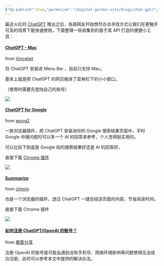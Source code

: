 ```yaml
---
{"dg-publish":true,"permalink":"/digital-garden-site/blogs/chat-gpt/","dgPassFrontmatter":true}
---
```


最近火红的 [ChatGPT](https://chat.openai.com/chat) 推出之后，各路网友开始想尽办法寻找方式让我们在更触手可及的场景下能快速使用，下面整理一些收集到的基于其 API 打造的便捷小工具：

#### [ChatGPT - Mac](https://github.com/vincelwt/chatgpt-mac)

from [Vincelwt](https://github.com/vincelwt)

将 ChatGPT 安装进 Menu Bar ，目前只支持 Mac。

基本上就是把 ChatGPT 的网页搬进了菜单栏下的小小窗口。

（使用时需要先登陆自己的账号）

![](https://telegra.ph/file/97786f38d020c6d08747d.png)

#### [ChatGPT for Google](https://github.com/wong2/chat-gpt-google-extension)

from [wong2](https://github.com/wong2)

一款浏览器插件，把 ChatGPT 安装进你的 Google 搜索结果页面中，平时 Google 中搜问题时可以多一个 AI 的回答来参考，个人觉得挺实用的。

可以比较下到底是 Google 给的搜索结果好还是 AI 的回答好。

直接下载 [Chrome 插件](https://chrome.google.com/webstore/detail/chatgpt-for-google/jgjaeacdkonaoafenlfkkkmbaopkbilf)

![](https://telegra.ph/file/81708683ca14272802459.png)




#### [Summarize](https://github.com/clmnin/summarize.site)

from [clmnin](https://github.com/clmnin)

也是一个浏览器的插件，透过 ChatGPT 一键总结该页面的内容，节省阅读时间。

直接下载 Chrome 插件

![](https://telegra.ph/file/2890f94ba6ff88833e4a1.png)

  

#### [如何注册 ChatGPT/OpenAI 的账号？](https://igeek.vercel.app/article/b44be960-91e3-4cb7-a702-d599a1d6a1f6)

from [极客分享](https://t.me/geekshare)

注册 OpenAI 的账号是可能会遇到没有手机号、网络环境影响等问题使得无法成功注册，此时可以参考本文中提供的解决办法。